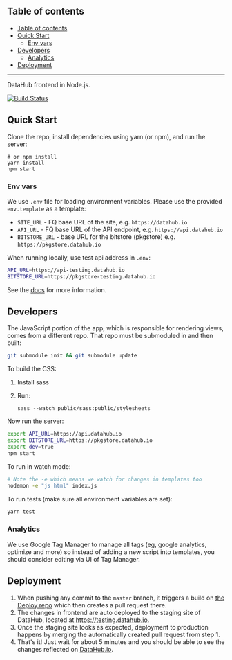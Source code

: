 ## Table of contents
- [Table of contents](#table-of-contents)
- [Quick Start](#quick-start)
  - [Env vars](#env-vars)
- [Developers](#developers)
  - [Analytics](#analytics)
- [Deployment](#deployment)

---

DataHub frontend in Node.js.

[![Build Status](https://travis-ci.org/datopian/frontend.svg?branch=master)](https://travis-ci.org/datahq/frontend)

## Quick Start

Clone the repo, install dependencies using yarn (or npm), and run the server:

```
# or npm install
yarn install
npm start
```

### Env vars

We use `.env` file for loading environment variables. Please use the provided `env.template` as a template:

* `SITE_URL` - FQ base URL of the site, e.g. `https://datahub.io`
* `API_URL` - FQ base URL of the API endpoint, e.g. `https://api.datahub.io`
* `BITSTORE_URL` - base URL for the bitstore (pkgstore) e.g. `https://pkgstore.datahub.io`

When running locally, use test api address in `.env`:

```bash
API_URL=https://api-testing.datahub.io
BITSTORE_URL=https://pkgstore-testing.datahub.io
```

See the [docs](http://docs.datahub.io/developers/) for more information.

## Developers

The JavaScript portion of the app, which is responsible for rendering views,
 comes from a different repo. That repo must be submoduled in and then built:

```bash
git submodule init && git submodule update
```

To build the CSS:

1. Install sass
2. Run:

   `sass --watch public/sass:public/stylesheets`

Now run the server:

```bash
export API_URL=https://api.datahub.io
export BITSTORE_URL=https://pkgstore.datahub.io
export dev=true
npm start
```

To run in watch mode:

```bash
# Note the -e which means we watch for changes in templates too
nodemon -e "js html" index.js
```

To run tests (make sure all environment variables are set):

```bash
yarn test
```

### Analytics

We use Google Tag Manager to manage all tags (eg, google analytics, optimize and more) so instead of adding a new script into templates, you should consider editing via UI of Tag Manager.

## Deployment

1. When pushing any commit to the `master` branch, it triggers a build on [the Deploy repo](https://github.com/datopian/deploy/pulls) which then creates a pull request there.
2. The changes in frontend are auto deployed to the staging site of DataHub, located at https://testing.datahub.io.
3. Once the staging site looks as expected, deployment to production happens by merging the automatically created pull request from step 1.
4. That's it! Just wait for about 5 minutes and you should be able to see the changes reflected on [DataHub.io](https://datahub.io).

